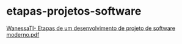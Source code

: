 # etapas-projetos-software

[WanessaTI- Etapas de um desenvolvimento de projeto de software moderno.pdf](https://github.com/WanessaCarvalho378/etapas-projetos-software/files/13199458/WanessaTI-.Etapas.de.um.desenvolvimento.de.projeto.de.software.moderno.pdf)
